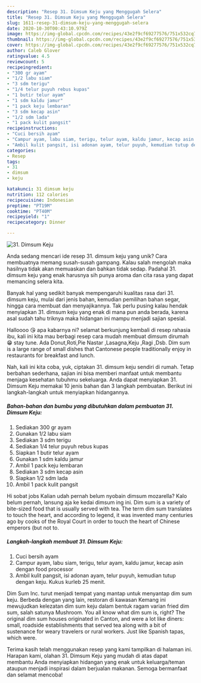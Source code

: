 ```yaml
---
description: "Resep 31. Dimsum Keju yang Menggugah Selera"
title: "Resep 31. Dimsum Keju yang Menggugah Selera"
slug: 1611-resep-31-dimsum-keju-yang-menggugah-selera
date: 2020-10-30T00:43:10.979Z
image: https://img-global.cpcdn.com/recipes/43e2f9cf69277576/751x532cq70/31-dimsum-keju-foto-resep-utama.jpg
thumbnail: https://img-global.cpcdn.com/recipes/43e2f9cf69277576/751x532cq70/31-dimsum-keju-foto-resep-utama.jpg
cover: https://img-global.cpcdn.com/recipes/43e2f9cf69277576/751x532cq70/31-dimsum-keju-foto-resep-utama.jpg
author: Caleb Glover
ratingvalue: 4.5
reviewcount: 5
recipeingredient:
- "300 gr ayam"
- "1/2 labu siam"
- "3 sdm terigu"
- "1/4 telur puyuh rebus kupas"
- "1 butir telur ayam"
- "1 sdm kaldu jamur"
- "1 pack keju lembaran"
- "3 sdm kecap asin"
- "1/2 sdm lada"
- "1 pack kulit pangsit"
recipeinstructions:
- "Cuci bersih ayam"
- "Campur ayam, labu siam, terigu, telur ayam, kaldu jamur, kecap asin dengan food processor"
- "Ambil kulit pangsit, isi adonan ayam, telur puyuh, kemudian tutup dengan keju. Kukus kurleb 25 menit."
categories:
- Resep
tags:
- 31
- dimsum
- keju

katakunci: 31 dimsum keju 
nutrition: 112 calories
recipecuisine: Indonesian
preptime: "PT19M"
cooktime: "PT40M"
recipeyield: "1"
recipecategory: Dinner

---
```



![31. Dimsum Keju](https://img-global.cpcdn.com/recipes/43e2f9cf69277576/751x532cq70/31-dimsum-keju-foto-resep-utama.jpg)

Anda sedang mencari ide resep 31. dimsum keju yang unik? Cara membuatnya memang susah-susah gampang. Kalau salah mengolah maka hasilnya tidak akan memuaskan dan bahkan tidak sedap. Padahal 31. dimsum keju yang enak harusnya sih punya aroma dan cita rasa yang dapat memancing selera kita.

Banyak hal yang sedikit banyak mempengaruhi kualitas rasa dari 31. dimsum keju, mulai dari jenis bahan, kemudian pemilihan bahan segar, hingga cara membuat dan menyajikannya. Tak perlu pusing kalau hendak menyiapkan 31. dimsum keju yang enak di mana pun anda berada, karena asal sudah tahu triknya maka hidangan ini mampu menjadi sajian spesial.

Halloooo 😘 apa kabarnya ni? selamat berkunjung kembali di resep rahasia ibu, kali ini kita mau berbagi resep cara mudah membuat dimsum dirumah 😁 stay tune. Ada Donut,Roti,Pie Nastar ,Lasagna,Keju ,Ragi ,Dsb. Dim sum is a large range of small dishes that Cantonese people traditionally enjoy in restaurants for breakfast and lunch.


Nah, kali ini kita coba, yuk, ciptakan 31. dimsum keju sendiri di rumah. Tetap berbahan sederhana, sajian ini bisa memberi manfaat untuk membantu menjaga kesehatan tubuhmu sekeluarga. Anda dapat menyiapkan 31. Dimsum Keju memakai 10 jenis bahan dan 3 langkah pembuatan. Berikut ini langkah-langkah untuk menyiapkan hidangannya.

<!--inarticleads1-->

##### Bahan-bahan dan bumbu yang dibutuhkan dalam pembuatan 31. Dimsum Keju:

1. Sediakan 300 gr ayam
1. Gunakan 1/2 labu siam
1. Sediakan 3 sdm terigu
1. Sediakan 1/4 telur puyuh rebus kupas
1. Siapkan 1 butir telur ayam
1. Gunakan 1 sdm kaldu jamur
1. Ambil 1 pack keju lembaran
1. Sediakan 3 sdm kecap asin
1. Siapkan 1/2 sdm lada
1. Ambil 1 pack kulit pangsit


Hi sobat jobs Kalian udah pernah belum nyobain dimsum mozarella? Kalo belum pernah, lansung aja ke kedai dimsum ing ini. Dim sum is a variety of bite-sized food that is usually served with tea. The term dim sum translates to touch the heart, and according to legend, it was invented many centuries ago by cooks of the Royal Court in order to touch the heart of Chinese emperors (but not to. 

<!--inarticleads2-->

##### Langkah-langkah membuat 31. Dimsum Keju:

1. Cuci bersih ayam
1. Campur ayam, labu siam, terigu, telur ayam, kaldu jamur, kecap asin dengan food processor
1. Ambil kulit pangsit, isi adonan ayam, telur puyuh, kemudian tutup dengan keju. Kukus kurleb 25 menit.


Dim Sum Inc. turut menjadi tempat yang mantap untuk menyantap dim sum keju. Berbeda dengan yang lain, restoran di kawasan Kemang ini mewujudkan kelezatan dim sum keju dalam bentuk ragam varian fried dim sum, salah satunya Mushroom. You all know what dim sum is, right? The original dim sum houses originated in Canton, and were a lot like diners: small, roadside establishments that served tea along with a bit of sustenance for weary travelers or rural workers. Just like Spanish tapas, which were. 

Terima kasih telah menggunakan resep yang kami tampilkan di halaman ini. Harapan kami, olahan 31. Dimsum Keju yang mudah di atas dapat membantu Anda menyiapkan hidangan yang enak untuk keluarga/teman ataupun menjadi inspirasi dalam berjualan makanan. Semoga bermanfaat dan selamat mencoba!
